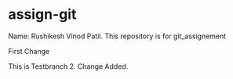 # assign-git
Name: Rushikesh Vinod Patil. This repository is for git_assignement

First Change

This is Testbranch 2. Change Added.